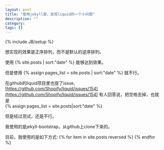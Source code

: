 ```yaml
---
layout: post
title: "使用jekyll是，发现liquid的一个小问题"
description: ""
category: 
tags: []
---
```

{% include JB/setup %}

想实现的效果是正序排列，而不是默认的逆序排列。  

使用
    {% site.posts | sort:"date" %}
能够达到效果。

但是使用
    {% assign pages_list = site.posts | sort:"date" %}
就不行。  

在github的liquid项目里也提了issue, [https://github.com/Shopify/liquid/issues/154](https://github.com/Shopify/liquid/issues/154)
有人回答说，把空格去掉，也就是  
    {% assign pages_list = site.posts|sort:"date" %}

但是经过测试，还是不行。  

我使用的是jekyll-bootstrap，从github上clone下来的。

目前，我使用的是如下方式:
    {% for item in site.posts reversed %}
    {% endfor %}

